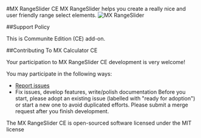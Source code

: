 #MX RangeSlider CE
MX RangeSlider helps you create a really nice and user friendly range select elements.
![MX RangeSlider](http://cl.ly/image/3c3q0T263C43/Image%202014-10-16%20at%202.54.33%20PM.png)

##Support Policy

This is Communite Edition (CE) add-on.

##Contributing To MX Calculator CE

Your participation to MX RangeSlider CE development is very welcome!

You may participate in the following ways:

* [Report issues](https://github.com/MaxLazar/mx-rangeslider/issues)
* Fix issues, develop features, write/polish documentation
Before you start, please adopt an existing issue (labelled with "ready for adoption") or start a new one to avoid duplicated efforts.
Please submit a merge request after you finish development.

The MX RangeSlider CE is open-sourced software licensed under the MIT license
